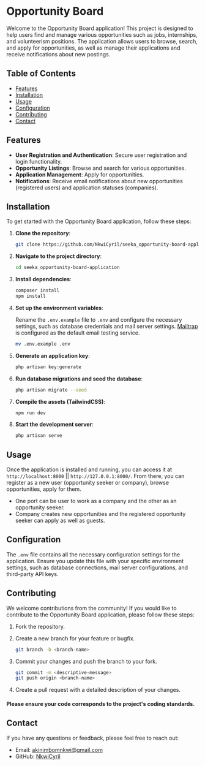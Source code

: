 # Opportunity Board

Welcome to the Opportunity Board application! This project is designed to help users find and manage various opportunities such as jobs, internships, and volunteerism positions. The application allows users to browse, search, and apply for opportunities, as well as manage their applications and receive notifications about new postings.

## Table of Contents

- [Features](#features)
- [Installation](#installation)
- [Usage](#usage)
- [Configuration](#configuration)
- [Contributing](#contributing)
- [Contact](#contact)

## Features

- **User Registration and Authentication**: Secure user registration and login functionality.
- **Opportunity Listings**: Browse and search for various opportunities.
- **Application Management**: Apply for opportunities.
- **Notifications**: Receive email notifications about new opportunities (registered users) and application statuses (companies).

## Installation

To get started with the Opportunity Board application, follow these steps:

1. **Clone the repository**:

    ```bash
    git clone https://github.com/NkwiCyril/seeka_opportunity-board-application.git
    ```

2. **Navigate to the project directory**:

    ```bash
    cd seeka_opportunity-board-application
    ```

3. **Install dependencies**:

    ```bash
    composer install
    npm install
    ```

4. **Set up the environment variables**:

    Rename the `.env.example` file to `.env` and configure the necessary settings, such as database credentials and mail server settings. [Mailtrap](https://mailtrap.io/) is configured as the default email testing service. 

    ```bash
    mv .env.example .env
    ```

5. **Generate an application key**:

    ```bash
    php artisan key:generate
    ```

6. **Run database migrations and seed the database**:

    ```bash
    php artisan migrate --seed
    ```

7. **Compile the assets (TailwindCSS)**:

    ```bash
    npm run dev
    ```

8. **Start the development server**:

    ```bash
    php artisan serve
    ```

## Usage

Once the application is installed and running, you can access it at `http://localhost:8000` || `http://127.0.0.1:8000/`. From there, you can register as a new user (opportunity seeker or company), browse opportunities, apply for them.
- One port can be user to work as a company and the other as an opportunity seeker.
- Company creates new opportunities and the registered opportunity seeker can apply as well as guests.

## Configuration

The `.env` file contains all the necessary configuration settings for the application. Ensure you update this file with your specific environment settings, such as database connections, mail server configurations, and third-party API keys.

## Contributing

We welcome contributions from the community! If you would like to contribute to the Opportunity Board application, please follow these steps:

1. Fork the repository.    
2. Create a new branch for your feature or bugfix.

    ```bash
    git branch -b <branch-name> 
    ```

3. Commit your changes and push the branch to your fork.

    ```bash
    git commit -m <descriptive-message>
    git push origin <branch-name>
    ```

4. Create a pull request with a detailed description of your changes.

#### Please ensure your code corresponds to the project's coding standards.


## Contact

If you have any questions or feedback, please feel free to reach out:

- Email: akinimbomnkwi@gmail.com
- GitHub: [NkwiCyril](https://github.com/NkwiCyril)